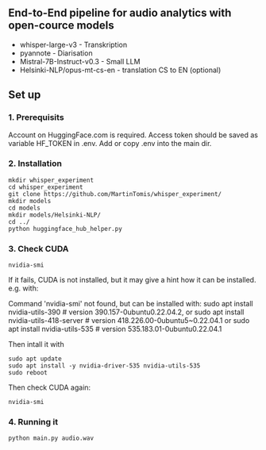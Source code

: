 ## End-to-End pipeline for audio analytics with open-cource models
- whisper-large-v3 - Transkription
- pyannote - Diarisation
- Mistral-7B-Instruct-v0.3 - Small LLM
- Helsinki-NLP/opus-mt-cs-en - translation CS to EN (optional)


## Set up
### 1. Prerequisits
Account on HuggingFace.com is required. Access token should be saved as variable HF_TOKEN in .env.
Add or copy .env into the main dir.


### 2. Installation
```
mkdir whisper_experiment
cd whisper_experiment
git clone https://github.com/MartinTomis/whisper_experiment/
mkdir models
cd models
mkdir models/Helsinki-NLP/
cd ../
python huggingface_hub_helper.py
```

### 3. Check CUDA
```
nvidia-smi
```

If it fails, CUDA is not installed, but it may give a hint how it can be installed. e.g. with:

Command 'nvidia-smi' not found, but can be installed with:
sudo apt install nvidia-utils-390         # version 390.157-0ubuntu0.22.04.2, or
sudo apt install nvidia-utils-418-server  # version 418.226.00-0ubuntu5~0.22.04.1 or
sudo apt install nvidia-utils-535         # version 535.183.01-0ubuntu0.22.04.1

Then intall it with
```
sudo apt update
sudo apt install -y nvidia-driver-535 nvidia-utils-535
sudo reboot
```
Then check CUDA again:
```
nvidia-smi
```

### 4. Running it
```
python main.py audio.wav
```




